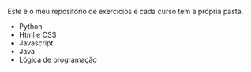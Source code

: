 Este é o meu repositório de exercícios e cada curso tem a própria pasta.

- Python
- Html e CSS
- Javascript 
- Java
- Lógica de programação

